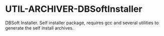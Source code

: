 # UTIL-ARCHIVER-DBSoftInstaller
DBSoft Installer.  Self installer package, requires gcc and several utilities to generate the self install archives.
